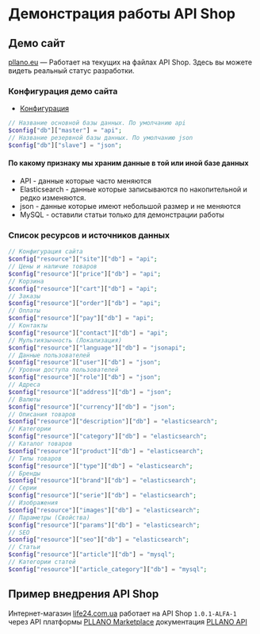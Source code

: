 # Демонстрация работы API Shop

## Демо сайт
[pllano.eu](https://pllano.eu/) — Работает на текущих на файлах API Shop. Здесь вы можете видеть реальный статус разработки.

### Конфигурация демо сайта
- [Конфигурация](https://github.com/pllano/api-shop/blob/master/app/config/settings.php)
```php
// Название основной базы данных. По умолчанию api
$config["db"]["master"] = "api";
// Название резервной базы данных. По умолчанию json
$config["db"]["slave"] = "json";
```
#### По какому признаку мы храним данные в той или иной базе данных
- API - данные которые часто меняются
- Elasticsearch - данные которые записываются по накопительной и редко изменяются.
- json - данные которые имеют небольшой размер и не меняются
- MySQL - оставили статьи только для демонстрации работы

### Список ресурсов и источников данных
```php
// Конфигурация сайта
$config["resource"]["site"]["db"] = "api";
// Цены и наличие товаров
$config["resource"]["price"]["db"] = "api";
// Корзина
$config["resource"]["cart"]["db"] = "api";
// Заказы
$config["resource"]["order"]["db"] = "api";
// Оплаты
$config["resource"]["pay"]["db"] = "api";
// Контакты
$config["resource"]["contact"]["db"] = "api";
// Мультиязычность (Локализация)
$config["resource"]["language"]["db"] = "jsonapi";
// Данные пользователей
$config["resource"]["user"]["db"] = "json";
// Уровни доступа пользователей
$config["resource"]["role"]["db"] = "json";
// Адреса
$config["resource"]["address"]["db"] = "json";
// Валюты
$config["resource"]["currency"]["db"] = "json";
// Описания товаров
$config["resource"]["description"]["db"] = "elasticsearch";
// Категории
$config["resource"]["category"]["db"] = "elasticsearch";
// Каталог товаров
$config["resource"]["product"]["db"] = "elasticsearch";
// Типы товаров
$config["resource"]["type"]["db"] = "elasticsearch";
// Бренды
$config["resource"]["brand"]["db"] = "elasticsearch";
// Серии
$config["resource"]["serie"]["db"] = "elasticsearch";
// Изображения
$config["resource"]["images"]["db"] = "elasticsearch";
// Параметры (Свойства)
$config["resource"]["params"]["db"] = "elasticsearch";
// SEO
$config["resource"]["seo"]["db"] = "elasticsearch";
// Статьи
$config["resource"]["article"]["db"] = "mysql";
// Категории статей
$config["resource"]["article_category"]["db"] = "mysql";
```
## Пример внедрения API Shop
Интернет-магазин [life24.com.ua](https://life24.com.ua/) работает на API Shop `1.0.1-ALFA-1` через API платформы [PLLANO Marketplace](https://pllano.com/) документация [PLLANO API](https://github.com/pllano/pllano-api)
